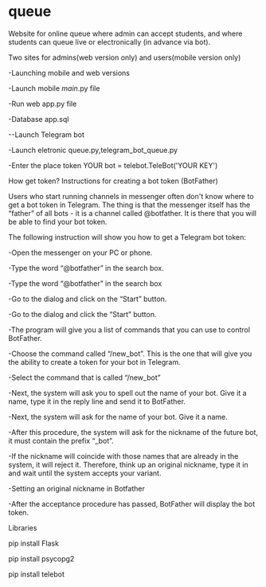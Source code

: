# queue

Website for online queue where admin can accept students, and where students can queue live or electronically (in advance via bot).

Two sites for admins(web version only) and users(mobile version only)

-Launching mobile and web versions

-Launch mobile _main_.py file

-Run web app.py file

-Database app.sql

--Launch Telegram bot

-Launch eletronic queue.py,telegram_bot_queue.py

-Enter the place token YOUR bot = telebot.TeleBot('YOUR KEY')

How get token?
Instructions for creating a bot token (BotFather)

Users who start running channels in messenger often don't know where to get a bot token in Telegram. The thing is that the messenger itself has the “father” of all bots - it is a channel called @botfather. It is there that you will be able to find your bot token. 

The following instruction will show you how to get a Telegram bot token:

-Open the messenger on your PC or phone.

-Type the word “@botfather” in the search box.

-Type the word “@botfather” in the search box

-Go to the dialog and click on the “Start” button.

-Go to the dialog and click the “Start” button.

-The program will give you a list of commands that you can use to control BotFather.

-Choose the command called “/new_bot”. This is the one that will give you the ability to create a token for your bot in Telegram.

-Select the command that is called “/new_bot”

-Next, the system will ask you to spell out the name of your bot. Give it a name, type it in the reply line and send it to BotFather.

-Next, the system will ask for the name of your bot. Give it a name.

-After this procedure, the system will ask for the nickname of the future bot, it must contain the prefix “_bot”.

-If the nickname will coincide with those names that are already in the system, it will reject it. Therefore, think up an original nickname, type it in and wait until the system accepts your variant.

-Setting an original nickname in Botfather

-After the acceptance procedure has passed, BotFather will display the bot token.


Libraries

pip install Flask

pip install psycopg2

pip install telebot
